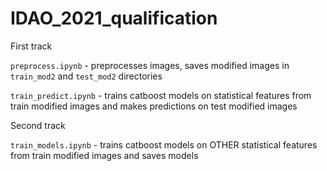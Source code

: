 # IDAO_2021_qualification
First track

`preprocess.ipynb` - preprocesses images, saves modified images in `train_mod2` and `test_mod2` directories

`train_predict.ipynb` - trains catboost models on statistical features from train modified images and makes predictions on test modified images

Second track

`train_models.ipynb` - trains catboost models on OTHER statistical features from train modified images and saves models